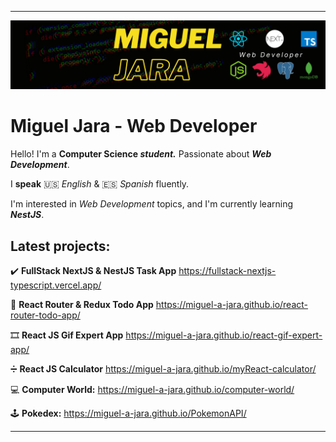 <hr />

![Main Picture](https://github.com/Miguel-A-Jara/Miguel-A-Jara/blob/4e8554f2bbfba91a76b86d91766cd1e5212289b6/Miguel%20Jara%20-%20Banner.png)
# Miguel Jara - Web Developer

Hello! I'm a **Computer Science _student._** Passionate about **_Web Development_**.

I **speak**  🇺🇸  _English_ &  🇪🇸  _Spanish_ fluently.

I'm interested in _Web Development_ topics, and I'm currently learning **_NestJS_**.

## **Latest  projects:**

✔️ **FullStack NextJS & NestJS Task App** https://fullstack-nextjs-typescript.vercel.app/ 

📝 **React Router & Redux Todo App** https://miguel-a-jara.github.io/react-router-todo-app/

🎞️ **React JS Gif Expert App** https://miguel-a-jara.github.io/react-gif-expert-app/

➗ **React JS Calculator** https://miguel-a-jara.github.io/myReact-calculator/

💻 **Computer World:** https://miguel-a-jara.github.io/computer-world/

🕹️ **Pokedex:** https://miguel-a-jara.github.io/PokemonAPI/

<hr />

